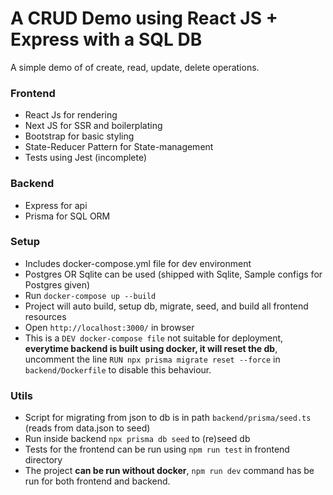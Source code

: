 # A CRUD Demo using React JS + Express with a SQL DB

A simple demo of of create, read, update, delete operations.
### Frontend
- React Js for rendering
- Next JS for SSR and boilerplating
- Bootstrap for basic styling
- State-Reducer Pattern for State-management
- Tests using Jest (incomplete)

### Backend
- Express for api
- Prisma for SQL ORM

### Setup
- Includes docker-compose.yml file for dev environment
- Postgres OR Sqlite can be used (shipped with Sqlite, Sample configs for Postgres given)
- Run `docker-compose up --build` 
- Project will auto build, setup db, migrate, seed, and build all frontend resources
- Open `http://localhost:3000/` in browser
- This is a `DEV docker-compose file` not suitable for deployment, **everytime backend is built using docker, it will reset the db**, uncomment the line `RUN npx prisma migrate reset --force` in `backend/Dockerfile` to disable this behaviour.

### Utils
- Script for migrating from json to db is in path `backend/prisma/seed.ts` (reads from data.json to seed)
- Run inside backend `npx prisma db seed` to (re)seed db
- Tests for the frontend can be run using `npm run test`  in frontend directory
- The project **can be run without docker**, `npm run dev` command has be run for both frontend and backend.